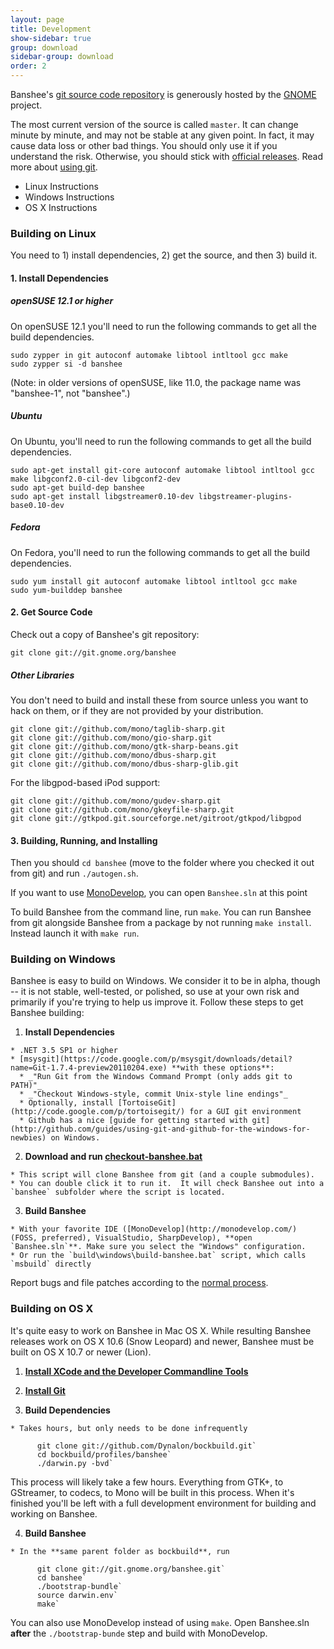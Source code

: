 ```yaml
---
layout: page
title: Development
show-sidebar: true
group: download
sidebar-group: download
order: 2
---
```


Banshee's [git source code repository](http://git.gnome.org/cgit/banshee/) is generously hosted by the [GNOME](http://gnome.org/) project.

The most current version of the source is called `master`.  It can change minute by minute, and may not be stable at any given point.  In fact, it may cause data loss or other bad things.  You should only use it if you understand the risk.  Otherwise, you should stick with [official releases](/download).  Read more about [using git](http://live.gnome.org/Git/Developers).
	
  * Linux Instructions
  * Windows Instructions
  * OS X Instructions

### Building on Linux

You need to 1) install dependencies, 2) get the source, and then 3) build it.

#### 1. Install Dependencies

##### openSUSE 12.1 or higher

On openSUSE 12.1 you'll need to run the following commands to get all the build dependencies.

    sudo zypper in git autoconf automake libtool intltool gcc make
    sudo zypper si -d banshee

(Note: in older versions of openSUSE, like 11.0, the package name was "banshee-1", not "banshee".)

##### Ubuntu

On Ubuntu, you'll need to run the following commands to get all the build dependencies.

    sudo apt-get install git-core autoconf automake libtool intltool gcc make libgconf2.0-cil-dev libgconf2-dev
    sudo apt-get build-dep banshee
    sudo apt-get install libgstreamer0.10-dev libgstreamer-plugins-base0.10-dev

##### Fedora

On Fedora, you'll need to run the following commands to get all the build dependencies.

    sudo yum install git autoconf automake libtool intltool gcc make
    sudo yum-builddep banshee

#### 2. Get Source Code

Check out a copy of Banshee's git repository:
    
    git clone git://git.gnome.org/banshee

##### Other Libraries

You don't need to build and install these from source unless you want to hack on them, or if they are not provided by your distribution.

    git clone git://github.com/mono/taglib-sharp.git
    git clone git://github.com/mono/gio-sharp.git
    git clone git://github.com/mono/gtk-sharp-beans.git
    git clone git://github.com/mono/dbus-sharp.git
    git clone git://github.com/mono/dbus-sharp-glib.git

For the libgpod-based iPod support:

    git clone git://github.com/mono/gudev-sharp.git
    git clone git://github.com/mono/gkeyfile-sharp.git
    git clone git://gtkpod.git.sourceforge.net/gitroot/gtkpod/libgpod

#### 3. Building, Running, and Installing

Then you should `cd banshee` (move to the folder where you checked it out from git) and run `./autogen.sh`.

If you want to use [MonoDevelop](http://monodevelop.com/), you can open `Banshee.sln` at this point

To build Banshee from the command line, run `make`.  You can run Banshee from git alongside Banshee from a package by not running `make install`.  Instead launch it with `make run`.

### Building on Windows

Banshee is easy to build on Windows.  We consider it to be in alpha, though -- it is not stable, well-tested, or polished, so use at your own risk and primarily if you're trying to help us improve it.  Follow these steps to get Banshee building:
	
  1. **Install Dependencies**
	
    * .NET 3.5 SP1 or higher
    * [msysgit](https://code.google.com/p/msysgit/downloads/detail?name=Git-1.7.4-preview20110204.exe) **with these options**:
      * _"Run Git from the Windows Command Prompt (only adds git to PATH)"_
      * _"Checkout Windows-style, commit Unix-style line endings"_
      * Optionally, install [TortoiseGit](http://code.google.com/p/tortoisegit/) for a GUI git environment
      * Github has a nice [guide for getting started with git](http://github.com/guides/using-git-and-github-for-the-windows-for-newbies) on Windows.

  2. **Download and run [checkout-banshee.bat](http://git.gnome.org/browse/banshee/plain/build/windows/checkout-banshee.bat)**
	
    * This script will clone Banshee from git (and a couple submodules).
    * You can double click it to run it.  It will check Banshee out into a `banshee` subfolder where the script is located.
	
  3. **Build Banshee**

    * With your favorite IDE ([MonoDevelop](http://monodevelop.com/) (FOSS, preferred), VisualStudio, SharpDevelop), **open `Banshee.sln`**. Make sure you select the "Windows" configuration.
    * Or run the `build\windows\build-banshee.bat` script, which calls `msbuild` directly

Report bugs and file patches according to the [normal process](/contribute).

### Building on OS X

It's quite easy to work on Banshee in Mac OS X. While resulting Banshee releases work on OS X 10.6 (Snow Leopard) and newer, Banshee must be built on OS X 10.7 or newer (Lion).

  1. **[Install XCode and the Developer Commandline Tools](http://developer.apple.com/devcenter/mac/)**

  2. **[Install Git](http://help.github.com/articles/set-up-git#platform-mac)**

  3. **Build Dependencies**

    * Takes hours, but only needs to be done infrequently  

          git clone git://github.com/Dynalon/bockbuild.git`  
          cd bockbuild/profiles/banshee`  
          ./darwin.py -bvd`

This process will likely take a few hours. Everything from GTK+, to GStreamer, to codecs, to Mono will be built in this process. When it's finished you'll be left with a full development environment for building and working on Banshee.

  4. **Build Banshee**

    * In the **same parent folder as bockbuild**, run  

          git clone git://git.gnome.org/banshee.git`  
          cd banshee`  
          ./bootstrap-bundle`  
          source darwin.env`  
          make`

You can also use MonoDevelop instead of using `make`. Open Banshee.sln **after** the `./bootstrap-bunde` step and build with MonoDevelop.
